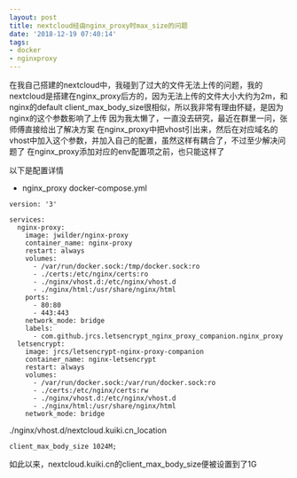 ```yaml
---
layout: post
title: nextcloud经由nginx_proxy时max_size的问题
date: '2018-12-19 07:40:14'
tags:
- docker
- nginxproxy
---
```


在我自己搭建的nextcloud中，我碰到了过大的文件无法上传的问题，我的nextcloud是搭建在nginx_proxy后方的，因为无法上传的文件大小大约为2m，和nginx的default client_max_body_size很相似，所以我非常有理由怀疑，是因为nginx的这个参数影响了上传
因为我太懒了，一直没去研究，最近在群里一问，张师傅直接给出了解决方案
在nginx_proxy中把vhost引出来，然后在对应域名的vhost中加入这个参数，并加入自己的配置，虽然这样有耦合了，不过至少解决问题了
在nginx_proxy添加对应的env配置项之前，也只能这样了

以下是配置详情

- nginx_proxy docker-compose.yml

``` docker-compose
version: '3'

services:
  nginx-proxy:
    image: jwilder/nginx-proxy
    container_name: nginx-proxy
    restart: always
    volumes:
      - /var/run/docker.sock:/tmp/docker.sock:ro
      - ./certs:/etc/nginx/certs:ro
      - ./nginx/vhost.d:/etc/nginx/vhost.d
      - ./nginx/html:/usr/share/nginx/html
    ports:
      - 80:80
      - 443:443
    network_mode: bridge
    labels:
      - com.github.jrcs.letsencrypt_nginx_proxy_companion.nginx_proxy
  letsencrypt:
    image: jrcs/letsencrypt-nginx-proxy-companion
    container_name: nginx-letsencrypt
    restart: always
    volumes:
      - /var/run/docker.sock:/var/run/docker.sock:ro
      - ./certs:/etc/nginx/certs:rw
      - ./nginx/vhost.d:/etc/nginx/vhost.d
      - ./nginx/html:/usr/share/nginx/html
    network_mode: bridge
```

./nginx/vhost.d/nextcloud.kuiki.cn_location
``` nginx location
client_max_body_size 1024M;
```

如此以来，nextcloud.kuiki.cn的client_max_body_size便被设置到了1G
